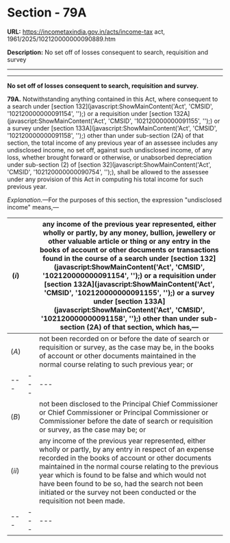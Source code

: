 # Section - 79A

**URL:** https://incometaxindia.gov.in/acts/income-tax act, 1961/2025/102120000000090889.htm

**Description:** No set off of losses consequent to search, requisition and survey

---

****

**No set off of losses consequent to search, requisition and survey.**

**79A.** Notwithstanding anything contained in this Act, where consequent to a search under [section 132](javascript:ShowMainContent\('Act', 'CMSID', '102120000000091154', ''\);) or a requisition under [section 132A](javascript:ShowMainContent\('Act', 'CMSID', '102120000000091155', ''\);) or a survey under [section 133A](javascript:ShowMainContent\('Act', 'CMSID', '102120000000091158', ''\);) other than under sub-section (2A) of that section, the total income of any previous year of an assessee includes any undisclosed income, no set off, against such undisclosed income, of any loss, whether brought forward or otherwise, or unabsorbed depreciation under sub-section (2) of [section 32](javascript:ShowMainContent\('Act', 'CMSID', '102120000000090754', ''\);), shall be allowed to the assessee under any provision of this Act in computing his total income for such previous year.

_Explanation_.—For the purposes of this section, the expression "undisclosed income" means,—

(_i_) |  |  any income of the previous year represented, either wholly or partly, by any money, bullion, jewellery or other valuable article or thing or any entry in the books of account or other documents or transactions found in the course of a search under [section 132](javascript:ShowMainContent\('Act', 'CMSID', '102120000000091154', ''\);) or a requisition under [section 132A](javascript:ShowMainContent\('Act', 'CMSID', '102120000000091155', ''\);) or a survey under [section 133A](javascript:ShowMainContent\('Act', 'CMSID', '102120000000091158', ''\);) other than under sub-section (2A) of that section, which has,—  
---|---|---  
(_A_) |  |  not been recorded on or before the date of search or requisition or survey, as the case may be, in the books of account or other documents maintained in the normal course relating to such previous year; or  
---|---|---  
(_B_) |  |  not been disclosed to the Principal Chief Commissioner or Chief Commissioner or Principal Commissioner or Commissioner before the date of search or requisition or survey, as the case may be; or  
(_ii_) |  |  any income of the previous year represented, either wholly or partly, by any entry in respect of an expense recorded in the books of account or other documents maintained in the normal course relating to the previous year which is found to be false and which would not have been found to be so, had the search not been initiated or the survey not been conducted or the requisition not been made.  
---|---|---